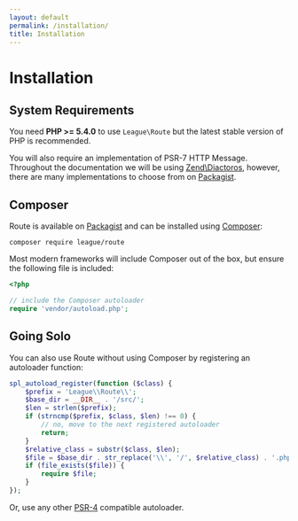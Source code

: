 ```yaml
---
layout: default
permalink: /installation/
title: Installation
---
```


Installation
============

## System Requirements

You need **PHP >= 5.4.0** to use `League\Route` but the latest stable version of PHP is recommended.

You will also require an implementation of PSR-7 HTTP Message. Throughout the documentation we will be using [Zend\Diactoros](https://github.com/zendframework/zend-diactoros), however, there are many implementations to choose from on [Packagist](https://packagist.org/providers/psr/http-message-implementation).

## Composer

Route is available on [Packagist](https://packagist.org/packages/league/route) and can be installed using [Composer](https://getcomposer.org/):

~~~
composer require league/route
~~~

Most modern frameworks will include Composer out of the box, but ensure the following file is included:

~~~php
<?php

// include the Composer autoloader
require 'vendor/autoload.php';
~~~

## Going Solo

You can also use Route without using Composer by registering an autoloader function:

~~~php
spl_autoload_register(function ($class) {
    $prefix = 'League\\Route\\';
    $base_dir = __DIR__ . '/src/';
    $len = strlen($prefix);
    if (strncmp($prefix, $class, $len) !== 0) {
        // no, move to the next registered autoloader
        return;
    }
    $relative_class = substr($class, $len);
    $file = $base_dir . str_replace('\\', '/', $relative_class) . '.php';
    if (file_exists($file)) {
        require $file;
    }
});
~~~

Or, use any other [PSR-4](http://www.php-fig.org/psr/psr-4/) compatible autoloader.
